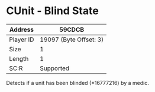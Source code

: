 #  CUnit - Blind State
Address   | 59CDCB
----------|-------------
Player ID | 19097 (Byte Offset: 3)
Size 	  | 1
Length 	  | 1
SC:R      | Supported

Detects if a unit has been blinded (*16777216) by a medic.

